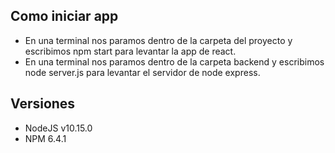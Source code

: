 ## Como iniciar app
- En una terminal nos paramos dentro de la carpeta del proyecto y  escribimos npm start para levantar la app de react.
- En una terminal nos paramos dentro de la carpeta backend y escribimos node server.js para levantar el servidor de node express.

## Versiones
- NodeJS v10.15.0
- NPM 6.4.1
